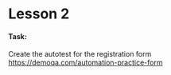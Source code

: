 # Lesson 2

#### Task:
Create the autotest for the registration form  https://demoqa.com/automation-practice-form
